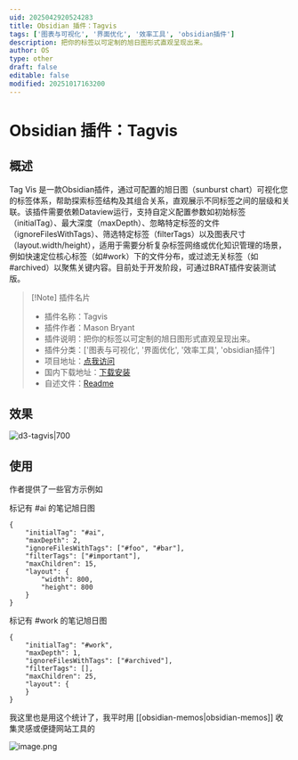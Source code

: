 ```yaml
---
uid: 2025042920524283
title: Obsidian 插件：Tagvis
tags: ['图表与可视化', '界面优化', '效率工具', 'obsidian插件']
description: 把你的标签以可定制的旭日图形式直观呈现出来。
author: OS
type: other
draft: false
editable: false
modified: 20251017163200
---
```


# Obsidian 插件：Tagvis

## 概述

Tag Vis 是一款Obsidian插件，通过可配置的旭日图（sunburst chart）可视化您的标签体系，帮助探索标签结构及其组合关系，直观展示不同标签之间的层级和关联。该插件需要依赖Dataview运行，支持自定义配置参数如初始标签（initialTag）、最大深度（maxDepth）、忽略特定标签的文件（ignoreFilesWithTags）、筛选特定标签（filterTags）以及图表尺寸（layout.width/height），适用于需要分析复杂标签网络或优化知识管理的场景，例如快速定位核心标签（如#work）下的文件分布，或过滤无关标签（如#archived）以聚焦关键内容。目前处于开发阶段，可通过BRAT插件安装测试版。


> [!Note] 插件名片
> - 插件名称：Tagvis
> - 插件作者：Mason Bryant
> - 插件说明：把你的标签以可定制的旭日图形式直观呈现出来。
> - 插件分类：['图表与可视化', '界面优化', '效率工具', 'obsidian插件']
> - 项目地址：[点我访问](https://github.com/mason-bryant/Obsidian-Tagvis)
> - 国内下载地址：[下载安装](https://pkmer.cn/products/plugin/pluginMarket/?d3-tagvis)
> - 自述文件：[Readme](https://ghproxy.net/https://raw.githubusercontent.com/mason-bryant/Obsidian-Tagvis/main/README.md)

## 效果

![d3-tagvis|700](https://cdn.pkmer.cn/images/20251017162542518.png!pkmer)


## 使用


作者提供了一些官方示例如

标记有 #ai 的笔记旭日图

```tagvis
{
	"initialTag": "#ai",
	"maxDepth": 2,
	"ignoreFilesWithTags": ["#foo", "#bar"],
	"filterTags": ["#important"],
	"maxChildren": 15,
	"layout": {
		"width": 800,
		"height": 800
	}
}
```

标记有 #work 的笔记旭日图

```tagvis
{
	"initialTag": "#work",
	"maxDepth": 1,
	"ignoreFilesWithTags": ["#archived"],
	"filterTags": [],
	"maxChildren": 25,
	"layout": {
	}
}
```

我这里也是用这个统计了，我平时用 [[obsidian-memos|obsidian-memos]] 收集灵感或便捷网站工具的

![image.png](https://cdn.pkmer.cn/images/20251017163045841.png!pkmer)
